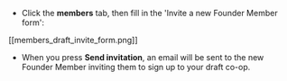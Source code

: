 * Click the **members** tab, then fill in the 'Invite a new Founder Member form':

[[members_draft_invite_form.png]]

* When you press **Send invitation**, an email will be sent to the new Founder Member inviting them to sign up to your draft co-op.